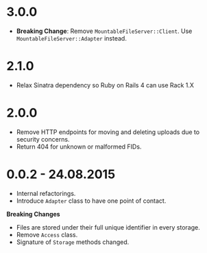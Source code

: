 # 3.0.0
* **Breaking Change**: Remove `MountableFileServer::Client`. Use `MountableFileServer::Adapter` instead.

# 2.1.0
* Relax Sinatra dependency so Ruby on Rails 4 can use Rack 1.X

# 2.0.0
* Remove HTTP endpoints for moving and deleting uploads due to security concerns.
* Return 404 for unknown or malformed FIDs.

# 0.0.2 - 24.08.2015
* Internal refactorings.
* Introduce `Adapter` class to have one point of contact.

**Breaking Changes**
* Files are stored under their full unique identifier in every storage.
* Remove `Access` class.
* Signature of `Storage` methods changed.
